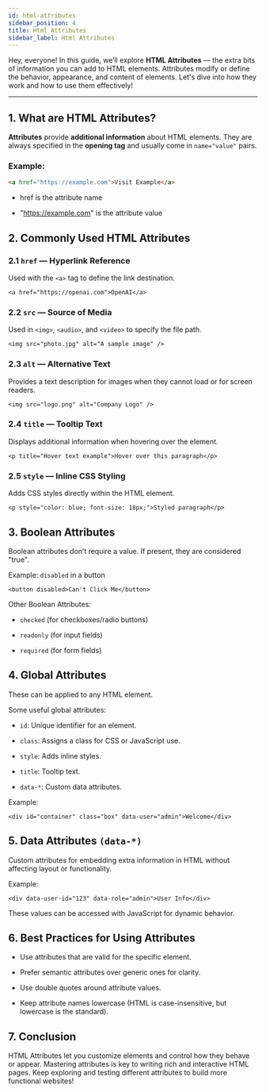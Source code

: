 ```yaml
---
id: html-attributes
sidebar_position: 4
title: Html Attributes
sidebar_label: Html Attributes
---
```


Hey, everyone!  In this guide, we’ll explore **HTML Attributes** — the extra bits of information you can add to HTML elements. Attributes modify or define the behavior, appearance, and content of elements. Let's dive into how they work and how to use them effectively!

---

## 1. What are HTML Attributes?

**Attributes** provide **additional information** about HTML elements. They are always specified in the **opening tag** and usually come in `name="value"` pairs.

### Example:

```html
<a href="https://example.com">Visit Example</a>
```

- href is the attribute name

- "https://example.com" is the attribute value

## 2. Commonly Used HTML Attributes

### 2.1 `href` — Hyperlink Reference

Used with the `<a>` tag to define the link destination.

```
<a href="https://openai.com">OpenAI</a>
```

### 2.2 `src` — Source of Media

Used in `<img>`, `<audio>`, and `<video>` to specify the file path.

```
<img src="photo.jpg" alt="A sample image" />
```

### 2.3 `alt` — Alternative Text

Provides a text description for images when they cannot load or for screen readers.

```
<img src="logo.png" alt="Company Logo" />
```

### 2.4 `title` — Tooltip Text

Displays additional information when hovering over the element.

```
<p title="Hover text example">Hover over this paragraph</p>
```

### 2.5 `style` — Inline CSS Styling

Adds CSS styles directly within the HTML element.

```
<p style="color: blue; font-size: 18px;">Styled paragraph</p>
```

## 3. Boolean Attributes

Boolean attributes don’t require a value. If present, they are considered "true".

Example: `disabled` in a button

```
<button disabled>Can't Click Me</button>
```

Other Boolean Attributes:
- `checked` (for checkboxes/radio buttons)

- `readonly` (for input fields)

- `required` (for form fields)

## 4. Global Attributes
These can be applied to any HTML element.

Some useful global attributes:

- `id`: Unique identifier for an element.

- `class`: Assigns a class for CSS or JavaScript use.

- `style`: Adds inline styles.

- `title`: Tooltip text.

- `data-*`: Custom data attributes.

Example:

```
<div id="container" class="box" data-user="admin">Welcome</div>
```

## 5. Data Attributes `(data-*)`

Custom attributes for embedding extra information in HTML without affecting layout or functionality.

Example:

```
<div data-user-id="123" data-role="admin">User Info</div>
```

These values can be accessed with JavaScript for dynamic behavior.

## 6. Best Practices for Using Attributes

- Use attributes that are valid for the specific element.

- Prefer semantic attributes over generic ones for clarity.

- Use double quotes around attribute values.

- Keep attribute names lowercase (HTML is case-insensitive, but lowercase is the standard).

## 7. Conclusion

HTML Attributes let you customize elements and control how they behave or appear. Mastering attributes is key to writing rich and interactive HTML pages. Keep exploring and testing different attributes to build more functional websites!

